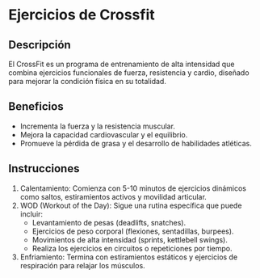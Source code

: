 # Ejercicios de Crossfit
## Descripción
El CrossFit es un programa de entrenamiento de alta intensidad que combina ejercicios funcionales de fuerza, resistencia y cardio, diseñado para mejorar la condición física en su totalidad.

## Beneficios
- Incrementa la fuerza y la resistencia muscular.
- Mejora la capacidad cardiovascular y el equilibrio.
- Promueve la pérdida de grasa y el desarrollo de habilidades atléticas.

## Instrucciones
1. Calentamiento: Comienza con 5-10 minutos de ejercicios dinámicos como saltos, estiramientos activos y movilidad articular.
2. WOD (Workout of the Day): Sigue una rutina específica que puede incluir:
   - Levantamiento de pesas (deadlifts, snatches).
   - Ejercicios de peso corporal (flexiones, sentadillas, burpees).
   - Movimientos de alta intensidad (sprints, kettlebell swings).
   - Realiza los ejercicios en circuitos o repeticiones por tiempo.
3. Enfriamiento: Termina con estiramientos estáticos y ejercicios de respiración para relajar los músculos.